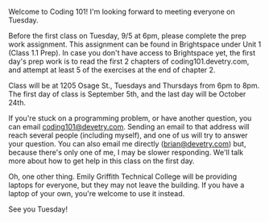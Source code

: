 Welcome to Coding 101! I'm looking forward to meeting everyone on Tuesday.

Before the first class on Tuesday, 9/5 at 6pm, please complete the prep work assignment. This assignment can be found in Brightspace under Unit 1 (Class 1.1 Prep). In case you don't have access to Brightspace yet, the first day's prep work is to read the first 2 chapters of coding101.devetry.com, and attempt at least 5 of the exercises at the end of chapter 2.

Class will be at 1205 Osage St., Tuesdays and Thursdays from 6pm to 8pm. The first day of class is September 5th, and the last day will be October 24th.

If you're stuck on a programming problem, or have another question, you can email coding101@devetry.com. Sending an email to that address will reach several people (including myself), and one of us will try to answer your question. You can also email me directly (brian@devetry.com) but, because there's only one of me, I may be slower responding. We'll talk more about how to get help in this class on the first day.

Oh, one other thing. Emily Griffith Technical College will be providing laptops for everyone, but they may not leave the building. If you have a laptop of your own, you're welcome to use it instead.

See you Tuesday!
